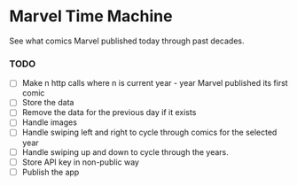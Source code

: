 # Marvel Time Machine

See what comics Marvel published today through past decades.

### TODO
- [ ] Make n http calls where n is current year - year Marvel published its first comic
- [ ] Store the data
- [ ] Remove the data for the previous day if it exists
- [ ] Handle images
- [ ] Handle swiping left and right to cycle through comics for the selected year
- [ ] Handle swiping up and down to cycle through the years.
- [ ] Store API key in non-public way
- [ ] Publish the app